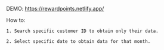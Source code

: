 DEMO: https://rewardpoints.netlify.app/

How to: 

    1. Search specific customer ID to obtain only their data.

    2. Select specific date to obtain data for that month.